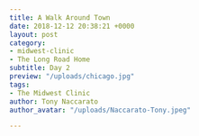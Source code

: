 ```yaml
---
title: A Walk Around Town
date: 2018-12-12 20:38:21 +0000
layout: post
category:
- midwest-clinic
- The Long Road Home
subtitle: Day 2
preview: "/uploads/chicago.jpg"
tags:
- The Midwest Clinic
author: Tony Naccarato
author_avatar: "/uploads/Naccarato-Tony.jpeg"

---
```

